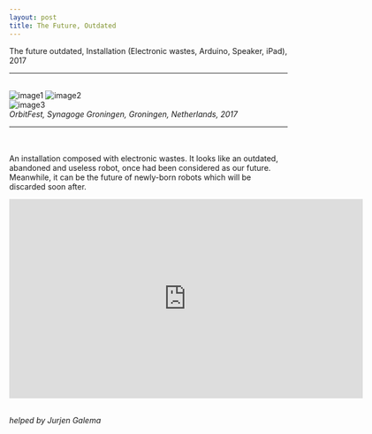 ```yaml
---
layout: post
title: The Future, Outdated
---
```


The future outdated, Installation (Electronic wastes, Arduino, Speaker, iPad), 2017

***

<br/>
<div class="img_row">
	<img class="col two" src="{{ site.baseurl }}/img/work_footage/tfo2.jpg" alt="image1" title="image1"/>
	<img class="col one" src="{{ site.baseurl }}/img/work_footage/tfo3.JPG" alt="image2" title="image2"/>
</div>
<div>
<img class="col three" src="/img/work_footage/tfo5.jpg" alt="image3" title="image3"/>
</div>
<div class="col three caption">
	<i>OrbitFest, Synagoge Groningen, Groningen, Netherlands, 2017</i>
</div>

***

<br/><br/>
An installation composed with electronic wastes. It looks like an outdated, abandoned and useless robot, once had been considered as our future. Meanwhile, it can be the future of newly-born robots which will be discarded soon after.

<p align="middle">
<iframe src="https://player.vimeo.com/video/248985117" width="640" height="360" frameborder="0" webkitallowfullscreen mozallowfullscreen allowfullscreen></iframe>
</p>
<br/>
<i>helped by Jurjen Galema</i>
<br/><br/><br/>
